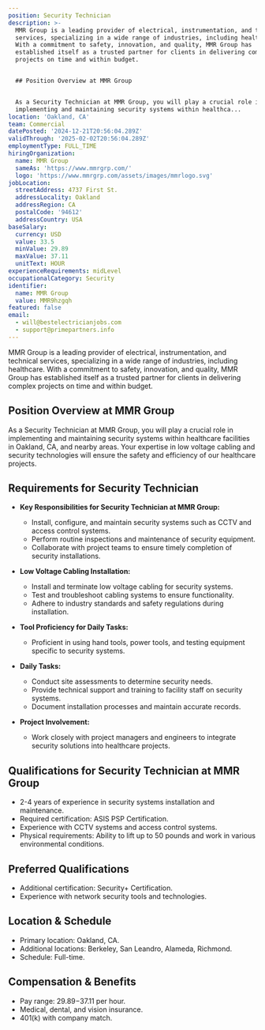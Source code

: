 ```yaml
---
position: Security Technician
description: >-
  MMR Group is a leading provider of electrical, instrumentation, and technical
  services, specializing in a wide range of industries, including healthcare.
  With a commitment to safety, innovation, and quality, MMR Group has
  established itself as a trusted partner for clients in delivering complex
  projects on time and within budget.


  ## Position Overview at MMR Group


  As a Security Technician at MMR Group, you will play a crucial role in
  implementing and maintaining security systems within healthca...
location: 'Oakland, CA'
team: Commercial
datePosted: '2024-12-21T20:56:04.289Z'
validThrough: '2025-02-02T20:56:04.289Z'
employmentType: FULL_TIME
hiringOrganization:
  name: MMR Group
  sameAs: 'https://www.mmrgrp.com/'
  logo: 'https://www.mmrgrp.com/assets/images/mmrlogo.svg'
jobLocation:
  streetAddress: 4737 First St.
  addressLocality: Oakland
  addressRegion: CA
  postalCode: '94612'
  addressCountry: USA
baseSalary:
  currency: USD
  value: 33.5
  minValue: 29.89
  maxValue: 37.11
  unitText: HOUR
experienceRequirements: midLevel
occupationalCategory: Security
identifier:
  name: MMR Group
  value: MMR9hzgqh
featured: false
email:
  - will@bestelectricianjobs.com
  - support@primepartners.info
---
```




MMR Group is a leading provider of electrical, instrumentation, and technical services, specializing in a wide range of industries, including healthcare. With a commitment to safety, innovation, and quality, MMR Group has established itself as a trusted partner for clients in delivering complex projects on time and within budget.

## Position Overview at MMR Group

As a Security Technician at MMR Group, you will play a crucial role in implementing and maintaining security systems within healthcare facilities in Oakland, CA, and nearby areas. Your expertise in low voltage cabling and security technologies will ensure the safety and efficiency of our healthcare projects.

## Requirements for Security Technician

- **Key Responsibilities for Security Technician at MMR Group:**
  - Install, configure, and maintain security systems such as CCTV and access control systems.
  - Perform routine inspections and maintenance of security equipment.
  - Collaborate with project teams to ensure timely completion of security installations.

- **Low Voltage Cabling Installation:**
  - Install and terminate low voltage cabling for security systems.
  - Test and troubleshoot cabling systems to ensure functionality.
  - Adhere to industry standards and safety regulations during installation.

- **Tool Proficiency for Daily Tasks:**
  - Proficient in using hand tools, power tools, and testing equipment specific to security systems.

- **Daily Tasks:**
  - Conduct site assessments to determine security needs.
  - Provide technical support and training to facility staff on security systems.
  - Document installation processes and maintain accurate records.

- **Project Involvement:**
  - Work closely with project managers and engineers to integrate security solutions into healthcare projects.

## Qualifications for Security Technician at MMR Group

- 2-4 years of experience in security systems installation and maintenance.
- Required certification: ASIS PSP Certification.
- Experience with CCTV systems and access control systems.
- Physical requirements: Ability to lift up to 50 pounds and work in various environmental conditions.

## Preferred Qualifications

- Additional certification: Security+ Certification.
- Experience with network security tools and technologies.

## Location & Schedule

- Primary location: Oakland, CA.
- Additional locations: Berkeley, San Leandro, Alameda, Richmond.
- Schedule: Full-time.

## Compensation & Benefits

- Pay range: $29.89-$37.11 per hour.
- Medical, dental, and vision insurance.
- 401(k) with company match.
